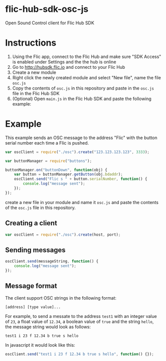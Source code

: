 # flic-hub-sdk-osc-js
Open Sound Control client for Flic Hub SDK

# Instructions
1. Using the Flic app, connect to the Flic Hub and make sure "SDK Access" is enabled under Settings and the the hub is online
2. Go to http://hubsdk.flic.io and connect to your Flic Hub
3. Create a new module
4. Right click the newly created module and select "New file", name the file `osc.js`
5. Copy the contents of `osc.js` in this repository and paste in the `osc.js` file in the Flic Hub SDK
6. (Optional) Open `main.js` in the Flic Hub SDK and paste the following example:

# Example
This example sends an OSC message to the address "Flic" with the button serial number each time a Flic is pushed.

```javascript
var oscClient = require("./osc").create("123.123.123.123", 3333);

var buttonManager = require("buttons");

buttonManager.on("buttonDown", function(obj) {
	var button = buttonManager.getButton(obj.bdaddr);
	oscClient.send("Flic s " + button.serialNumber, function() {
		console.log("message sent");
	});
});
```


create a new file in your module and name it `osc.js` and paste the contents of the `osc.js` file in this repository.

## Creating a client
```javascript
var oscClient = require("./osc").create(host, port);
```

## Sending messages
```javascript
oscClient.send(messageString, function() {
	console.log("message sent");
});
```

## Message format

The client support OSC strings in the following format:
```
[address] [type value]...
```

For example, to send a messate to the address `test1` with an integer value of `23`, a float value of `12.34`, a boolean value of `true` and the string `hello`, the message string would look as follows:
```
test1 i 23 f 12.34 b true s hello
```

In javascript it would look like this:
```javascript
oscClient.send("test1 i 23 f 12.34 b true s hello", function() {});
```
